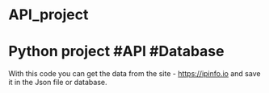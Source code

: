 # API_project
# Python project #API #Database

With this code you can get the data from the site - https://ipinfo.io and save it in the Json file or database.

